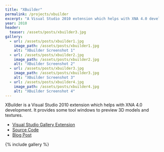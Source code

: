 ```yaml
---
title: "XBuilder"
permalink: /projects/xbuilder
excerpt: "A Visual Studio 2010 extension which helps with XNA 4.0 development."
year: 2010
header:
  teaser: /assets/posts/xbuilder3.jpg
gallery:
  - url: /assets/posts/xbuilder1.jpg
    image_path: /assets/posts/xbuilder1.jpg
    alt: "XBuilder Screenshot 1"
  - url: /assets/posts/xbuilder2.jpg
    image_path: /assets/posts/xbuilder2.jpg
    alt: "XBuilder Screenshot 2"
  - url: /assets/posts/xbuilder3.jpg
    image_path: /assets/posts/xbuilder3.jpg
    alt: "XBuilder Screenshot 3"
  - url: /assets/posts/xbuilder4.jpg
    image_path: /assets/posts/xbuilder4.jpg
    alt: "XBuilder Screenshot 4"
---
```


XBuilder is a Visual Studio 2010 extension which helps with XNA 4.0 development. It provides some tool windows to preview 3D models and textures.

* [Visual Studio Gallery Extension](http://visualstudiogallery.msdn.microsoft.com/en-us/30e6bc7d-4d92-49da-ac40-adab43fd94a1)
* [Source Code](https://github.com/tgjones/xbuilder)
* [Blog Post](/blog/archive/2010/11/26/announcing-xbuilder-a-free-open-source-content)

{% include gallery %}